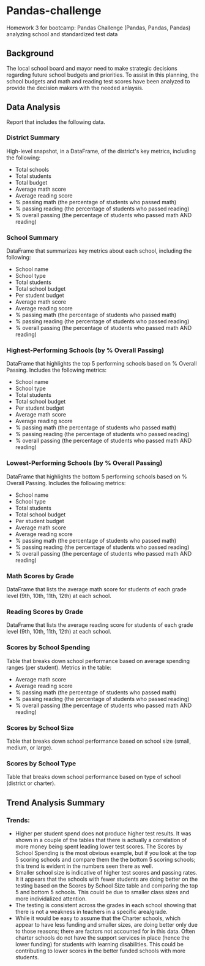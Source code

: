 # Pandas-challenge
Homework 3 for bootcamp:  Pandas Challenge (Pandas, Pandas, Pandas) analyzing school and standardized test data

## Background
The local school board and mayor need to make strategic decisions regarding future school budgets and priorities.  To assist in this planning, the school budgets and math and reading test scores have been analyzed to provide the decision makers with the needed anlaysis.

## Data Analysis
Report that includes the following data.

### District Summary
High-level snapshot, in a DataFrame, of the district's key metrics, including the following:

* Total schools
* Total students
* Total budget
* Average math score
* Average reading score
* % passing math (the percentage of students who passed math)
* % passing reading (the percentage of students who passed reading)
* % overall passing (the percentage of students who passed math AND reading)

### School Summary
DataFrame that summarizes key metrics about each school, including the following:

* School name
* School type
* Total students
* Total school budget
* Per student budget
* Average math score
* Average reading score
* % passing math (the percentage of students who passed math)
* % passing reading (the percentage of students who passed reading)
* % overall passing (the percentage of students who passed math AND reading)

### Highest-Performing Schools (by % Overall Passing)
DataFrame that highlights the top 5 performing schools based on % Overall Passing. Includes the following metrics:

* School name
* School type
* Total students
* Total school budget
* Per student budget
* Average math score
* Average reading score
* % passing math (the percentage of students who passed math)
* % passing reading (the percentage of students who passed reading)
* % overall passing (the percentage of students who passed math AND reading)


### Lowest-Performing Schools (by % Overall Passing)
DataFrame that highlights the bottom 5 performing schools based on % Overall Passing. Includes the following metrics:

* School name
* School type
* Total students
* Total school budget
* Per student budget
* Average math score
* Average reading score
* % passing math (the percentage of students who passed math)
* % passing reading (the percentage of students who passed reading)
* % overall passing (the percentage of students who passed math AND reading)

### Math Scores by Grade
DataFrame that lists the average math score for students of each grade level (9th, 10th, 11th, 12th) at each school.

### Reading Scores by Grade
DataFrame that lists the average reading score for students of each grade level (9th, 10th, 11th, 12th) at each school.

### Scores by School Spending
Table that breaks down school performance based on average spending ranges (per student). Metrics in the table:

* Average math score
* Average reading score
* % passing math (the percentage of students who passed math)
* % passing reading (the percentage of students who passed reading)
* % overall passing (the percentage of students who passed math AND reading)

### Scores by School Size
Table that breaks down school performance based on school size (small, medium, or large).

### Scores by School Type
Table that breaks down school performance based on type of school (district or charter).

## Trend Analysis Summary
### Trends:
*  Higher per student spend does not produce higher test results. It was shown in a couple of the tables that there is actually a correlation of more money being spent leading lower test scores. The Scores by School Spending is the most obvious example, but if you look at the top 5 scoring schools and compare them the the bottom 5 scoring schools; this trend is evident in the numbers seen there as well.
*  Smaller school size is indicative of higher test scores and passing rates. It it appears that the schools with fewer students are doing better on the testing based on the Scores by School Size table and comparing the top 5 and bottom 5 schools. This could be due to smaller class sizes and more individalized attention.
*  The testing is consistent across the grades in each school showing that there is not a weakness in teachers in a specific area/grade.
*  While it would be easy to assume that the Charter schools, which appear to have less funding and smaller sizes, are doing better only due to those reasons; there are factors not accounted for in this data. Often charter schools do not have the support services in place (hence the lower funding) for students with learning disabilities. This could be contributing to lower scores in the better funded schools with more students.
